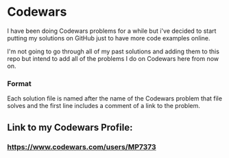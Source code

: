 # Codewars
I have been doing Codewars problems for a while but i've decided to start
putting my solutions on GitHub just to have more code examples online.

I'm not going to go through all of my past solutions and adding them to this repo but intend to add all of the problems I do on Codewars here from now on.

### Format
Each solution file is named after the name of the Codewars problem that file solves and the first line includes a comment of a link to the problem.

## Link to my Codewars Profile:
### https://www.codewars.com/users/MP7373
